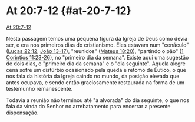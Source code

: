 # At 20:7-12 {#at-20-7-12}

[At 20:7-12](http://bibliaonline.com.br/acf/atos/20/7-12)

Nesta passagem temos uma pequena figura da Igreja de Deus como devia ser, e era nos primeiros dias do cristianismo. Eles estavam num &quot;cenáculo&quot; ([Lucas 22:12](http://bibliaonline.com.br/acf/lc/22/12), [João 13-17](http://bibliaonline.com.br/acf/jo/13/-17)), &quot;reunidos&quot; ([Mateus 18:20](http://bibliaonline.com.br/acf/mt/18/20)), &quot;partindo o pão&quot; ([1 Coríntios 11:23-26](http://bibliaonline.com.br/acf/1co/11/23-26)), no &quot;primeiro dia da semana&quot;. Existe aqui uma sugestão de dois dias, o &quot;primeiro dia da semana&quot; e o &quot;dia seguinte&quot;. Aquela alegre cena sofre um distúrbio ocasionado pela queda e retomo de Êutico, o que nos fala da história da Igreja caindo no mundo, da posição elevada que antes ocupava, e sendo então graciosamente restaurada na forma de um testemunho remanescente.

Todavia a reunião não terminou até &quot;à alvorada&quot; do dia seguinte, o que nos fala da vinda do Senhor no arrebatamento para encerrar a presente dispensação.